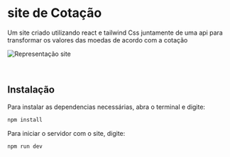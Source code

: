 # site de Cotação
Um site criado utilizando react e tailwind Css juntamente de uma api para transformar os valores das moedas de acordo com a cotação

![Representação site](https://media.discordapp.net/attachments/774432392818589746/1125500538625200169/Captura_de_tela_2023-07-03_144923.png)

<br/>

## Instalação
Para instalar as dependencias necessárias, abra o terminal e digite:

```sh
npm install
```

Para iniciar o servidor com o site, digite:

```sh
npm run dev
```
